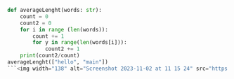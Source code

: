 ```py
def averageLenght(words: str):
    count = 0
    count2 = 0
    for i in range (len(words)):
        count += 1
        for y in range(len(words[i])):
            count2 += 1
    print(count2/count)
averageLenght(["hello", "main"])
```<img width="138" alt="Screenshot 2023-11-02 at 11 15 24" src="https://github.com/NaomiRozenberg/unit-1/assets/142605919/4604fac2-b902-4f13-a687-f011c9dacfdb">
